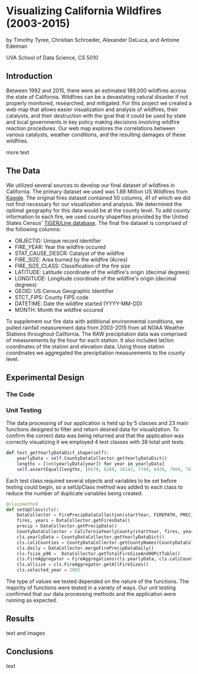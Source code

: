 # Visualizing California Wildfires (2003-2015)
by Timothy Tyree, Christian Schroeder, Alexander DeLuca, and Antoine Edelman

UVA School of Data Science, CS 5010

## Introduction
Between 1992 and 2015, there were an estimated 189,000 wildfires across the state of California. Wildfires can be a devastating natural disaster if not properly monitored, researched, and mitigated. For this project we created a web map that allows easier visualization and analysis of wildfires, their catalysts, and their destruction with the goal that it could be used by state and local governments in key policy making decisions involving wildfire reaction procedures. Our web map explores the correlations between various catalysts, weather conditions, and the resulting damages of these wildfires.

more text

## The Data
We utilized several sources to develop our final dataset of wildfires in California. The primary dataset we used was 1.88 Million US Wildfires from [Kaggle](https://www.kaggle.com/rtatman/188-million-us-wildfires). The original fires dataset contained 50 columns, 41 of which we did not find necessary for our visualization and analysis. We determined the optimal geography for this data would be at the county level. To add county information to each fire, we used county shapefiles provided by the United States Census' [TIGER/Line database](http://www2.census.gov/geo/tiger/TIGER2020/BG/tl_2020_06_bg.zip). The final fire dataset is comprised of the following columns:

- OBJECTID: Unique record identifier
- FIRE_YEAR: Year the wildfire occured
- STAT_CAUSE_DESCR: Catalyst of the wildfire
- FIRE_SIZE: Area burned by the wildfire (Acres)
- FIRE_SIZE_CLASS: Classification of the fire size
- LATITUDE: Latitude coordinate of the wildfire's origin (decimal degrees)
- LONGITUDE: Longitude coordinate of the wildfire's origin (decimal degrees)
- GEOID: US Census Geographic Identifier
- STCT_FIPS: County FIPS code
- DATETIME: Date the wildfire started (YYYY-MM-DD)
- MONTH: Month the wildfire occured

To supplement our fire data with additional environmental conditions, we pulled rainfall measurement data from 2003-2015 from all NOAA Weather Stations throughout California. The RAW precipitation data was comprised of measurements by the hour for each station. It also included lat/lon coordinates of the station and elevation data. Using those station coordinates we aggregated the precipitation measurements to the county level.

## Experimental Design
### The Code

### Unit Testing
The data processing of our application is held up by 5 classes and 23 main functions designed to filter and return desired data for visualization. To confirm the correct data was being returned and that the application was correctly visualizing it we employed 4 test classes with 38 total unit tests.
```python
def test_getYearlyDataDict_shape(self):
	yearlyData = self.CountyDataCollector.getYearlyDataDict()
	lengths = [len(yearlyData[year]) for year in yearlyData]
	self.assertEqual(lengths, [6670, 8268, 10142, 7740, 6938, 7904, 7410, 5776, 8561, 7225, 8720, 6499, 7375])
```
Each test class required several objects and variables to be set before testing could begin, so a setUpClass method was added to each class to reduce the number of duplicate variables being created.
```python
@classmethod
def setUpClass(cls):
	DataCollector = FirePrecipDataCollection(startYear, FIREPATH, PRECIP_PATH)
	fires, years = DataCollector.getFiresData()
	precip = DataCollector.getPrecipData()
	CountyDataCollector = CaliforniaYearlyCounty(startYear, fires, years)
	cls.yearlyData = CountyDataCollector.getYearlyDataDict()
	cls.caliCounties = CountyDataCollector.getCountyNames(CountyDataCollector.getCaliGeoJson())
	cls.daily = DataCollector.mergeFirePrecipDataDaily()
	cls.fsize_p90 =  DataCollector.getTotalFireSizeAnd90PctTable()
	cls.FireAggregator = FireAggregations(cls.yearlyData, cls.caliCounties, cls.daily)
	cls.allsize = cls.FireAggregator.getAllFireSizes()
	cls.selected_year = 2003
```
The type of values we tested depended on the nature of the functions. The majority of functions were tested in a variety of ways. Our unit testing confirmed that our data processing methods and the application were running as expected.



## Results
text and images

## Conclusions
text
